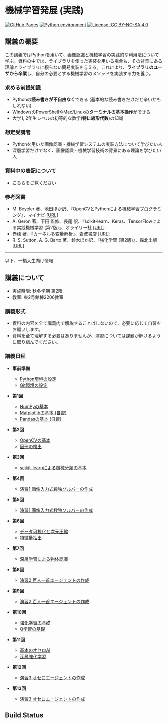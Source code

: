 機械学習発展 (実践)
===

[![GitHub Pages](https://github.com/tatsy-classes/1284-sds-advml/actions/workflows/gh-pages.yaml/badge.svg)](https://github.com/tatsy-classes/1284-sds-advml/actions/workflows/gh-pages.yaml)
[![Python environment](https://github.com/tatsy-classes/1284-sds-advml/actions/workflows/python.yaml/badge.svg)](https://github.com/tatsy-classes/1284-sds-advml/actions/workflows/python.yaml)
[![License: CC BY-NC-SA 4.0](https://img.shields.io/badge/License-CC_BY--NC--SA_4.0-lightgrey.svg)](https://creativecommons.org/licenses/by-nc-sa/4.0/)

## 講義の概要

この講義ではPythonを用いて、画像認識と機械学習の実践的な利用法について学ぶ。資料の中では、ライブラリを使った実装を用いる場合も、その背景にある理論とライブラリに頼らない簡易実装を与える。これにより、**ライブラリのユーザから卒業**し、自分の必要とする機械学習のメソッドを実装する力を養う。

### 求める前提知識

- Pythonの**読み書きが不自由なく**できる (基本的な読み書きだけだと辛いかもしれない)
- WindowsのPowerShellやMac/Linuxの**ターミナルの基本操作**ができる
- 大学1, 2年生レベルの初等的な数学(**特に線形代数**)の知識

### 想定受講者

- Pythonを用いた画像認識・機械学習システムの実装方法について学びたい人
- 深層学習だけでなく、画像認識・機械学習技術の背景にある理論を学びたい人

### 資料中の表記について

- [こちら](sec:notation)をご覧ください

### 参考図書

- M. Beyeler 著、池田ほか訳、『OpenCVとPythonによる機械学習プログラミング』、マイナビ [[URL]](https://book.mynavi.jp/ec/products/detail/id=92292)
- A. Geron 著、下田 監修、長尾 訳、『scikit-learn、Keras、TensorFlowによる実践機械学習 (第2版)』、オライリー社 [[URL]](https://www.oreilly.co.jp/books/9784873119281/)
- 赤穂 著、『カーネル多変量解析』、岩波書店 [[URL]](https://www.iwanami.co.jp/book/b257891.html)
- R. S. Sutton, A. G. Barto 著、鈴木ほか訳、『強化学習 (第2版)』、森北出版 [[URL]](https://www.morikita.co.jp/books/mid/082662)

---

以下、一橋大生向け情報

## 講義について

- 実施時限: 秋冬学期 第2限
- 教室: 東2号館棟2206教室

### 講義形式

- 資料の内容を全て講義内で解説することはしないので、必要に応じて自習をお願いします。
- 資料を全て理解する必要はありませんが、演習については課題が解けるように取り組んでください。

### 講義日程

- **事前準備**
  - [Python環境の設定](https://tatsy-classes/1284-sds-prog2/contents/setup-python.html)
  - [Git環境の設定](https://tatsy-classes/1284-sds-prog2/contents/setup-git.html)

- **第1回**
  - [NumPyの基本](sec:numpy)
  - [Matplotlibの基本 (自習)](sec:matplotlib)
  - [Pandasの基本 (自習)](sec:pandas)

- **第2回**
  - [OpenCVの基本](sec:opencv)
  - [図形の検出](sec:figure-detection)

- **第3回**
  - [scikit-learnによる機械分類の基本](sec:scikit-learn)

- **第4回**
  - [演習1 画像入力式数独ソルバーの作成](sec:exercise-sudoku)

- **第5回**
  - [演習1 画像入力式数独ソルバーの作成](sec:exercise-sudoku)

- **第6回**
  - [データ可視化と次元圧縮](sec:data-visualization)
  - [特徴量抽出](sec:feature-extraction)

- **第7回**
  - [深層学習による物体認識](sec:deep-learning)

- **第8回**
  - [演習2 百人一首エージェントの作成](sec:exercise-ogura)

- **第9回**
  - [演習2 百人一首エージェントの作成](sec:exercise-ogura)

- **第10回**
  - [強化学習の基礎](sec:reinforcement-learning)
  - [Q学習の基礎](sec:q-learning)

- **第11回**
  - [基本のオセロAI](sec:othello-agent)
  - [深層強化学習](sec:deep-reinforcement-learning)

- **第12回**
  - [演習3 オセロエージェントの作成](sec:exercise-othello)

- **第13回**
  - [演習3 オセロエージェントの作成](sec:exercise-othello)

## Build Status

```{nb-exec-table}
```
